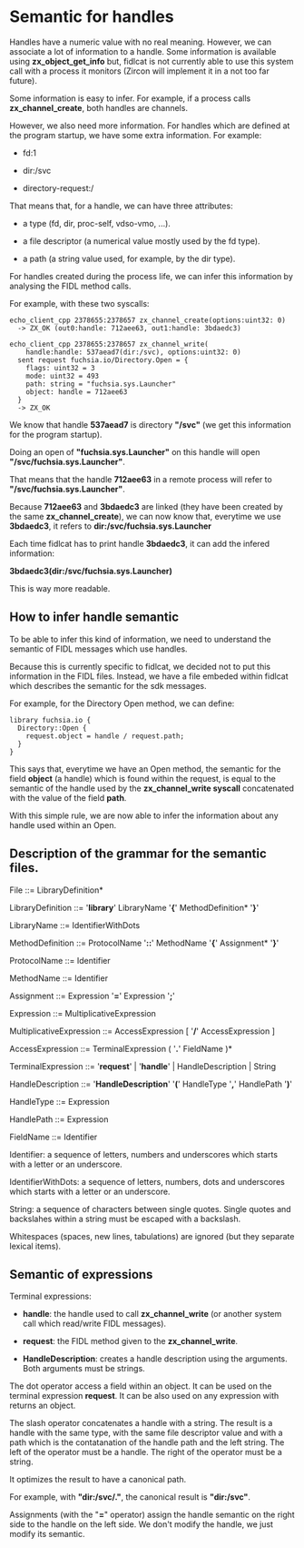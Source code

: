 # Semantic for handles

Handles have a numeric value with no real meaning. However, we can associate a lot of information
to a handle. Some information is available using **zx\_object\_get\_info** but, fidlcat is not
currently able to use this system call with a process it monitors (Zircon will implement it in a
not too far future).

Some information is easy to infer. For example, if a process calls **zx\_channel\_create**, both
handles are channels.

However, we also need more information. For handles which are defined at the program startup, we
have some extra information. For example:

*   fd:1

*   dir:/svc

*   directory-request:/

That means that, for a handle, we can have three attributes:

*   a type (fd, dir, proc-self, vdso-vmo, ...).

*   a file descriptor (a numerical value mostly used by the fd type).

*   a path (a string value used, for example, by the dir type).

For handles created during the process life, we can infer this information by analysing the FIDL
method calls.

For example, with these two syscalls:

    echo_client_cpp 2378655:2378657 zx_channel_create(options:uint32: 0)
      -> ZX_OK (out0:handle: 712aee63, out1:handle: 3bdaedc3)

    echo_client_cpp 2378655:2378657 zx_channel_write(
        handle:handle: 537aead7(dir:/svc), options:uint32: 0)
      sent request fuchsia.io/Directory.Open = {
        flags: uint32 = 3
        mode: uint32 = 493
        path: string = "fuchsia.sys.Launcher"
        object: handle = 712aee63
      }
      -> ZX_OK

We know that handle **537aead7** is directory **"/svc"** (we get this information for the program
startup).

Doing an open of **"fuchsia.sys.Launcher"** on this handle will open
**"/svc/fuchsia.sys.Launcher"**.

That means that the handle **712aee63** in a remote process will refer to
**"/svc/fuchsia.sys.Launcher"**.

Because **712aee63** and **3bdaedc3** are linked (they have been created by the same
**zx\_channel\_create**), we can now know that, everytime we use **3bdaedc3**, it refers to
**dir:/svc/fuchsia.sys.Launcher**

Each time fidlcat has to print handle **3bdaedc3**, it can add the infered information:

**3bdaedc3(dir:/svc/fuchsia.sys.Launcher)**

This is way more readable.

## How to infer handle semantic

To be able to infer this kind of information, we need to understand the semantic of FIDL messages
which use handles.

Because this is currently specific to fidlcat, we decided not to put this information in the FIDL
files. Instead, we have a file embeded within fidlcat which describes the semantic for the sdk
messages.

For example, for the Directory Open method, we can define:

    library fuchsia.io {
      Directory::Open {
        request.object = handle / request.path;
      }
    }

This says that, everytime we have an Open method, the semantic for the field **object** (a handle)
which is found within the request, is equal to the semantic of the handle used by the
**zx\_channel\_write syscall** concatenated with the value of the field **path**.

With this simple rule, we are now able to infer the information about any handle used within an
Open.

## Description of the grammar for the semantic files.

File ::= LibraryDefinition\*

LibraryDefinition ::= '__library__' LibraryName '__{__' MethodDefinition\* '__}__'

LibraryName ::= IdentifierWithDots

MethodDefinition ::= ProtocolName '__::__' MethodName '__{__' Assignment\* '__}__'

ProtocolName ::= Identifier

MethodName ::= Identifier

Assignment ::= Expression '__=__' Expression '__;__'

Expression ::= MultiplicativeExpression

MultiplicativeExpression ::= AccessExpression [ '__/__' AccessExpression ]

AccessExpression ::= TerminalExpression ( '__.__' FieldName )\*

TerminalExpression ::= '__request__' | '__handle__' | HandleDescription | String

HandleDescription ::= '__HandleDescription__' '__(__' HandleType '__,__' HandlePath '__)__'

HandleType ::= Expression

HandlePath ::= Expression

FieldName ::= Identifier

Identifier: a sequence of letters, numbers and underscores which starts with a letter or an
underscore.

IdentifierWithDots: a sequence of letters, numbers, dots and underscores which starts with a letter
or an underscore.

String: a sequence of characters between single quotes. Single quotes and backslahes within a
string must be escaped with a backslash.

Whitespaces (spaces, new lines, tabulations) are ignored (but they separate lexical items).

## Semantic of expressions

Terminal expressions:

*   **handle**: the handle used to call **zx\_channel\_write** (or another system call which read/write FIDL
messages).

*   **request**: the FIDL method given to the **zx\_channel\_write**.

*   **HandleDescription**: creates a handle description using the arguments. Both arguments must be
strings.

The dot operator access a field within an object. It can be used on the terminal expression
**request**. It can be also used on any expression with returns an object.

The slash operator concatenates a handle with a string. The result is a handle with the same type,
with the same file descriptor value and with a path which is the contatanation of the handle path
and the left string. The left of the operator must be a handle. The right of the operator must be
a string.

It optimizes the result to have a canonical path.

For example, with **"dir:/svc/."**, the canonical result is **"dir:/svc"**.

Assignments (with the "**=**" operator) assign the handle semantic on the right side to the handle
on the left side. We don't modify the handle, we just modify its semantic.

